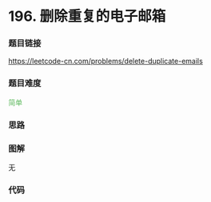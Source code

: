 # 196. 删除重复的电子邮箱

### 题目链接

https://leetcode-cn.com/problems/delete-duplicate-emails

### 题目难度

<font color=#5CB85C>简单</font>

### 思路



### 图解

无

### 代码

```python
```